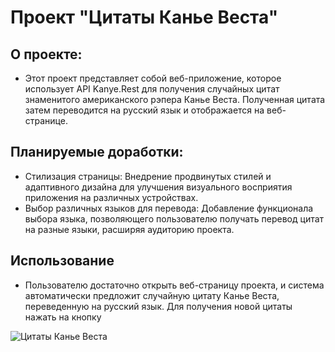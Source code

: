 # Проект "Цитаты Канье Веста"
## О проекте:
- Этот проект представляет собой веб-приложение, которое использует API Kanye.Rest для получения случайных цитат знаменитого американского рэпера Канье Веста. Полученная цитата затем переводится на русский язык и отображается на веб-странице.

## Планируемые доработки:
- Стилизация страницы: Внедрение продвинутых стилей и адаптивного дизайна для улучшения визуального восприятия приложения на различных устройствах.
- Выбор различных языков для перевода: Добавление функционала выбора языка, позволяющего пользователю получать перевод цитат на разные языки, расширяя аудиторию проекта.

## Использование
- Пользователю достаточно открыть веб-страницу проекта, и система автоматически предложит случайную цитату Канье Веста, переведенную на русский язык. Для получения новой цитаты нажать на кнопку

![Цитаты Канье Веста](https://quest-xkcx.vercel.app/)